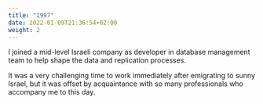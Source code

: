 ```yaml
---
title: "1997"
date: 2022-01-09T21:36:54+02:00
weight: 2
---
```


I joined a mid-level Israeli company as developer in database management team to help shape the data and replication processes.

It was a very challenging time to work immediately after emigrating to sunny Israel, but it was offset by acquaintance with so many professionals who accompany me to this day.


